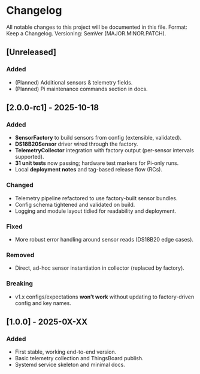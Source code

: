 # Changelog
All notable changes to this project will be documented in this file.
Format: Keep a Changelog. Versioning: SemVer (MAJOR.MINOR.PATCH).

## [Unreleased]
### Added
- (Planned) Additional sensors & telemetry fields.
- (Planned) Pi maintenance commands section in docs.

## [2.0.0-rc1] - 2025-10-18
### Added
- **SensorFactory** to build sensors from config (extensible, validated).
- **DS18B20Sensor** driver wired through the factory.
- **TelemetryCollector** integration with factory output (per-sensor intervals supported).
- **31 unit tests** now passing; hardware test markers for Pi-only runs.
- Local **deployment notes** and tag-based release flow (RCs).

### Changed
- Telemetry pipeline refactored to use factory-built sensor bundles.
- Config schema tightened and validated on build.
- Logging and module layout tidied for readability and deployment.

### Fixed
- More robust error handling around sensor reads (DS18B20 edge cases).

### Removed
- Direct, ad-hoc sensor instantiation in collector (replaced by factory).

### Breaking
- v1.x configs/expectations **won’t work** without updating to factory-driven config and key names.

## [1.0.0] - 2025-0X-XX
### Added
- First stable, working end-to-end version.
- Basic telemetry collection and ThingsBoard publish.
- Systemd service skeleton and minimal docs.

